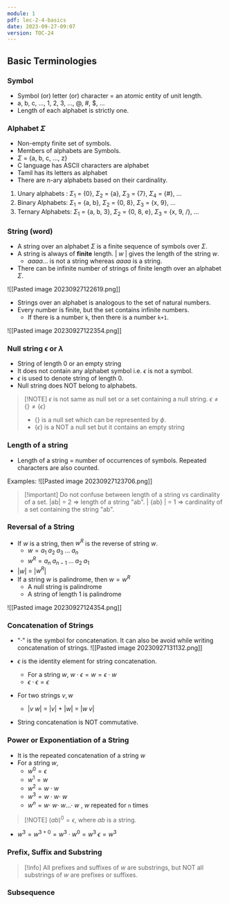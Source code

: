 ```yaml
---
module: 1
pdf: lec-2-4-basics
date: 2023-09-27-09:07
version: TOC-24
---
```


## Basic Terminologies

### Symbol 

- Symbol (or) letter (or) character = an atomic entity of unit length.
- a, b, c, ..., 1, 2, 3, ..., @, #, $, ...
- Length of each alphabet is strictly one.

### Alphabet $\Sigma$

- Non-empty finite set of symbols.
- Members of alphabets are Symbols.
- $\Sigma$ = {a, b, c, ..., z}
- C language has ASCII characters are alphabet
- Tamil has its letters as alphabet
- There are n-ary alphabets based on their cardinality.

1. Unary alphabets : $\Sigma_1$ = {0}, $\Sigma_2$ = {a}, $\Sigma_3$ = {7}, $\Sigma_4$ = {#}, ...
2. Binary Alphabets: $\Sigma_1$ = {a, b}, $\Sigma_2$ = {0, 8}, $\Sigma_3$ = {x, 9}, ...
3. Ternary Alphabets: $\Sigma_1$ = {a, b, 3}, $\Sigma_2$ = {0, 8, e}, $\Sigma_3$ = {x, 9, /}, ...

### String (word)

- A string over an alphabet $\Sigma$ is a finite sequence of symbols over $\Sigma$.
- A string is always of **finite** length. $|\;w\;|$ gives the length of the string $w$.
	- $aaaa\ldots$ is not a string whereas $aaaa$ is a string.
- There can be infinite number of strings of finite length over an alphabet $\Sigma$.


![[Pasted image 20230927122619.png]]

- Strings over an alphabet is analogous to the set of natural numbers.
- Every number is finite, but the set contains infinite numbers. 
	- If there is a number `k`, then there is a number `k+1`.

![[Pasted image 20230927122354.png]]

### Null string $\epsilon$ or $\lambda$

- String of length 0 or an empty string
- It does not contain any alphabet symbol i.e. $\epsilon$ is not a symbol. 
- $\epsilon$ is used to denote string of length 0.
- Null string does NOT belong to alphabets.


> [!NOTE] $\epsilon$ is not same as null set or a set containing a null string.
> $\epsilon \not= \{\} \not= \{\epsilon\}$ 
> - $\{\}$ is a null set which can be represented by $\phi$.
> - $\{\epsilon\}$ is a NOT a null set but it contains an empty string

### Length of a string

- Length of a string = number of occurrences of symbols. Repeated characters are also counted.

Examples:
![[Pasted image 20230927123706.png]]

> [!important] Do not confuse between length of a string vs cardinality of a set.
> |ab| = 2 => length of a string "ab".
> | {ab} | = 1 => cardinality of a set containing the string "ab".

### Reversal of a String

- If $w$ is a string, then $w^R$ is the reverse of string $w$.
	- $w=a_1\;a_2\;a_3\; \ldots \; a_n$
	- $w^R=a_n\;a_{n-1}\; \ldots \; a_2\; a_1$
- |$w$| = |$w^R$|
- If a string $w$ is palindrome, then $w=w^R$
	- A null string is palindrome
	- A string of length 1 is palindrome

![[Pasted image 20230927124354.png]]

### Concatenation of Strings

- "$\cdot$" is the symbol for concatenation. It can also be avoid while writing concatenation of strings.
![[Pasted image 20230927131132.png]]

- $\epsilon$ is the identity element for string concatenation.
	- For a string $w$, $w\cdot\epsilon = w = \epsilon\cdot w$
	- $\epsilon \cdot \epsilon = \epsilon$
- For two strings $v, w$ 
	- |$v\;w$| = |$v$| + |$w$| = |$w\;v$|
- String concatenation is NOT commutative.

### Power or Exponentiation of a String

- It is the repeated concatenation of a string $w$
- For a string $w$,
	- $w^0 = \epsilon$
	- $w^1 = w$
	- $w^2 = w\; \cdot \; w$
	- $w^3 = w\; \cdot \; w \cdot \; w$
	- $w^n = w \cdot \; w \cdot \; w \ldots \cdot \; w$ , $w$ repeated for `n` times

> [!NOTE] ${(ab)}^0 = \epsilon$, where $ab$ is a string.
- $w^3 = w^{3 + 0} = w^3 \cdot w^0 = w^3 \; \epsilon = w^3$


### Prefix, Suffix and Substring


> [!info] All prefixes and suffixes of $w$ are substrings, but NOT all substrings of $w$ are prefixes or suffixes.


### Subsequence


